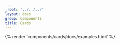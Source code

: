 ```yaml
---
_root: '../../../'
layout: docs
group: Components
title: Cards
---
```


{% render 'components/cards/docs/examples.html' %}
